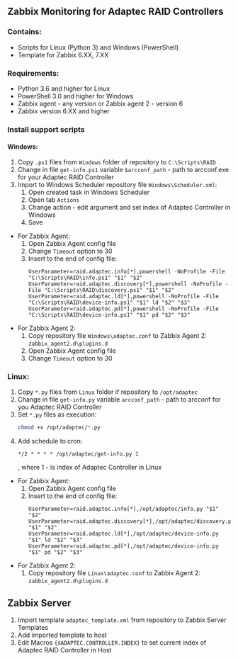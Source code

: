 ## Zabbix Monitoring for Adaptec RAID Controllers

### Contains:
- Scripts for Linux (Python 3) and Windows (PowerShell)
- Template for Zabbix 6.XX, 7.XX

### Requirements:
- Python 3.6 and higher for Linux
- PowerShell 3.0 and higher for Windows
- Zabbix agent - any version or Zabbix agent 2 - version 6
- Zabbix version 6.XX and higher

### Install support scripts
#### Windows:
1. Copy ```.ps1``` files from ```Windows``` folder of repository to ```C:\Scripts\RAID```
2. Change in file ```get-info.ps1``` variable ```$arcconf_path``` - path to arcconf.exe for your Adaptec RAID Controller 
3. Import to Windows Scheduler repository file ```Windows\Scheduler.xml```:
   1. Open created task in Windows Scheduler
   2. Open tab ```Actions```
   3. Change action - edit argument and set index of Adaptec Controller in Windows
   4. Save 
- For Zabbix Agent:
  1. Open Zabbix Agent config file
  2. Change ```Timeout``` option to 30
  3. Insert to the end of config file:
     ```
     UserParameter=raid.adaptec.info[*],powershell -NoProfile -File "C:\Scripts\RAID\info.ps1" "$1" "$2"
     UserParameter=raid.adaptec.discovery[*],powershell -NoProfile -File "C:\Scripts\RAID\discovery.ps1" "$1" "$2"
     UserParameter=raid.adaptec.ld[*],powershell -NoProfile -File "C:\Scripts\RAID\device-info.ps1" "$1" ld "$2" "$3"
     UserParameter=raid.adaptec.pd[*],powershell -NoProfile -File "C:\Scripts\RAID\device-info.ps1" "$1" pd "$2" "$3"
     ``` 
- For Zabbix Agent 2:
  1. Copy repository file ```Windows\adaptec.conf``` to Zabbix Agent 2: ```zabbix_agent2.d\plugins.d```
  2. Open Zabbix Agent config file
  3. Change ```Timeout``` option to 30

### Linux:
1. Copy ```*.py``` files from ```Linux``` folder if repository to ```/opt/adaptec```
2. Change in file ```get-info.py``` variable ```arcconf_path``` - path to arcconf for you Adaptec RAID Controller
3. Set ```*.py``` files as execution:
   ```bash
   chmod +x /opt/adaptec/*.py
   ```
4. Add schedule to cron:
   ```
   */2 * * * * /opt/adaptec/get-info.py 1
   ```
   , where 1 - is index of Adaptec Controller in Linux
- For Zabbix Agent:
  1. Open Zabbix Agent config file
  2. Insert to the end of config file:
     ```
     UserParameter=raid.adaptec.info[*],/opt/adaptec/info.py "$1" "$2"
     UserParameter=raid.adaptec.discovery[*],/opt/adaptec/discovery.py "$1" "$2"
     UserParameter=raid.adaptec.ld[*],/opt/adaptec/device-info.py "$1" ld "$2" "$3"
     UserParameter=raid.adaptec.pd[*],/opt/adaptec/device-info.py "$1" pd "$2" "$3"
     ```
- For Zabbix Agent 2:
  1. Copy repository file ```Linux\adaptec.conf``` to Zabbix Agent 2: ```zabbix_agent2.d\plugins.d```

## Zabbix Server
1. Import template ```adaptec_template.xml``` from repository to Zabbix Server Templates
2. Add imported template to host
3. Edit Macros ```{$ADAPTEC.CONTROLLER.INDEX}``` to set current index of Adaptec RAID Controller in Host 